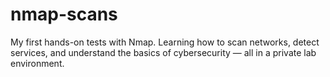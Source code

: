 # nmap-scans
My first hands-on tests with Nmap. Learning how to scan networks, detect services, and understand the basics of cybersecurity — all in a private lab environment.

